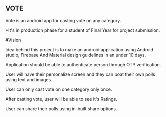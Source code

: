 ## VOTE

Vote is an android app for casting vote on any category.

*It's in production phase for a student of Final Year for project submission. 

#Vision

Idea behind this project is to make an android application using Android studio, Firebase
And Material design guidelines in an under 10 days.

Application should be able to authenticate person through OTP verification.

User will have their personalize screen and they can poat their own polls using text and images.

User can only cast vote on one category only once.

After casting vote, user will be able to see it's Ratings.

User can share their polls using in-built share options.
